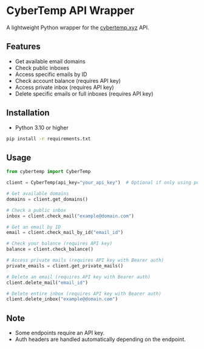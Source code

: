 # CyberTemp API Wrapper

A lightweight Python wrapper for the [cybertemp.xyz](https://cybertemp.xyz) API.

## Features

- Get available email domains
- Check public inboxes
- Access specific emails by ID
- Check account balance (requires API key)
- Access private inbox (requires API key)
- Delete specific emails or full inboxes (requires API key)

## Installation

- Python 3.10 or higher

```bash
pip install -r requirements.txt
```

## Usage

```python
from cybertemp import CyberTemp

client = CyberTemp(api_key="your_api_key")  # Optional if only using public endpoints

# Get available domains
domains = client.get_domains()

# Check a public inbox
inbox = client.check_mail("example@domain.com")

# Get an email by ID
email = client.check_mail_by_id("email_id")

# Check your balance (requires API key)
balance = client.check_balance()

# Access private mails (requires API key with Bearer auth)
private_emails = client.get_private_mails()

# Delete an email (requires API key with Bearer auth)
client.delete_mail("email_id")

# Delete entire inbox (requires API key with Bearer auth)
client.delete_inbox("example@domain.com")
```

## Note

- Some endpoints require an API key.
- Auth headers are handled automatically depending on the endpoint.

